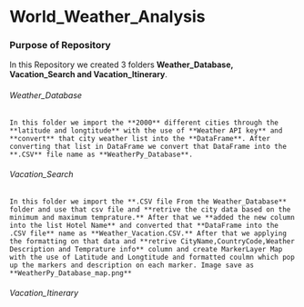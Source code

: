 # World_Weather_Analysis
### Purpose of Repository
In this Repository we created 3 folders **Weather_Database, Vacation_Search and Vacation_Itinerary**.
  

###### Weather_Database

    In this folder we import the **2000** different cities through the **latitude and longtitude** with the use of **Weather API key** and **convert** that city weather list into the **DataFrame**. After converting that list in DataFrame we convert that DataFrame into the **.CSV** file name as **WeatherPy_Database**.
    
    
###### Vacation_Search
    In this folder we import the **.CSV file From the Weather_Database** folder and use that csv file and **retrive the city data based on the minimum and maximum temprature.** After that we **added the new column into the list Hotel Name** and converted that **DataFrame into the .CSV file** name as **Weather_Vacation.CSV.** After that we applying the formatting on that data and **retrive CityName,CountryCode,Weather Description and Temprature info** column and create MarkerLayer Map with the use of Latitude and Longtitude and formatted coulmn which pop up the markers and description on each marker. Image save as **WeatherPy_Database_map.png**


###### Vacation_Itinerary
  
  

   
